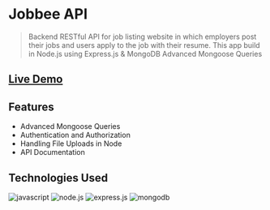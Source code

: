 # Jobbee API
>Backend RESTful API for job listing website in which employers post their jobs and users apply to the job with their resume. This app build in Node.js using Express.js & MongoDB
Advanced Mongoose Queries

## [Live Demo](https://jobbee-api.onrender.com/)

## Features

- Advanced Mongoose Queries
- Authentication and Authorization
- Handling File Uploads in Node
- API Documentation

## Technologies Used

![javascript](https://img.shields.io/badge/JavaScript-323330?style=for-the-badge&logo=javascript&logoColor=F7DF1E)
![node.js](https://img.shields.io/badge/Node.js-339933?style=for-the-badge&logo=nodedotjs&logoColor=white)
![express.js](https://img.shields.io/badge/Express.js-000000?style=for-the-badge&logo=express&logoColor=white)
![mongodb](https://img.shields.io/badge/MongoDB-4EA94B?style=for-the-badge&logo=mongodb&logoColor=white)
